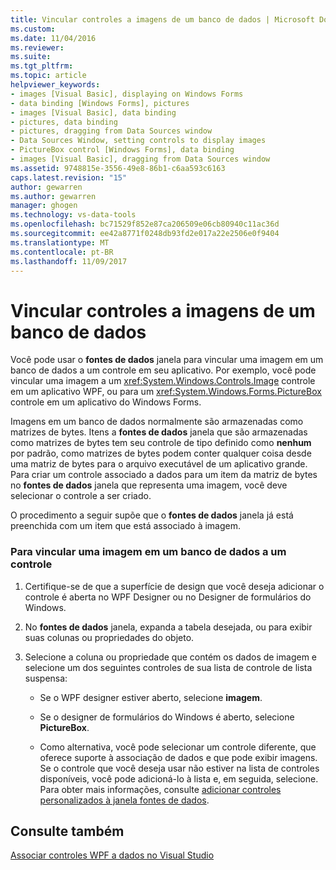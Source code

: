 ```yaml
---
title: Vincular controles a imagens de um banco de dados | Microsoft Docs
ms.custom: 
ms.date: 11/04/2016
ms.reviewer: 
ms.suite: 
ms.tgt_pltfrm: 
ms.topic: article
helpviewer_keywords:
- images [Visual Basic], displaying on Windows Forms
- data binding [Windows Forms], pictures
- images [Visual Basic], data binding
- pictures, data binding
- pictures, dragging from Data Sources window
- Data Sources Window, setting controls to display images
- PictureBox control [Windows Forms], data binding
- images [Visual Basic], dragging from Data Sources window
ms.assetid: 9748815e-3556-49e8-86b1-c6aa593c6163
caps.latest.revision: "15"
author: gewarren
ms.author: gewarren
manager: ghogen
ms.technology: vs-data-tools
ms.openlocfilehash: bc71529f852e87ca206509e06cb80940c11ac36d
ms.sourcegitcommit: ee42a8771f0248db93fd2e017a22e2506e0f9404
ms.translationtype: MT
ms.contentlocale: pt-BR
ms.lasthandoff: 11/09/2017
---
```

# <a name="bind-controls-to-pictures-from-a-database"></a>Vincular controles a imagens de um banco de dados
Você pode usar o **fontes de dados** janela para vincular uma imagem em um banco de dados a um controle em seu aplicativo. Por exemplo, você pode vincular uma imagem a um <xref:System.Windows.Controls.Image> controle em um aplicativo WPF, ou para um <xref:System.Windows.Forms.PictureBox> controle em um aplicativo do Windows Forms.  
  
Imagens em um banco de dados normalmente são armazenadas como matrizes de bytes. Itens a **fontes de dados** janela que são armazenadas como matrizes de bytes tem seu controle de tipo definido como **nenhum** por padrão, como matrizes de bytes podem conter qualquer coisa desde uma matriz de bytes para o arquivo executável de um aplicativo grande. Para criar um controle associado a dados para um item da matriz de bytes no **fontes de dados** janela que representa uma imagem, você deve selecionar o controle a ser criado.  
  
O procedimento a seguir supõe que o **fontes de dados** janela já está preenchida com um item que está associado à imagem. 
  
### <a name="to-bind-a-picture-in-a-database-to-a-control"></a>Para vincular uma imagem em um banco de dados a um controle  
  
1.  Certifique-se de que a superfície de design que você deseja adicionar o controle é aberta no WPF Designer ou no Designer de formulários do Windows.  
  
2.  No **fontes de dados** janela, expanda a tabela desejada, ou para exibir suas colunas ou propriedades do objeto.  
  
3.  Selecione a coluna ou propriedade que contém os dados de imagem e selecione um dos seguintes controles de sua lista de controle de lista suspensa:  
  
    -   Se o WPF designer estiver aberto, selecione **imagem**.  
  
    -   Se o designer de formulários do Windows é aberto, selecione **PictureBox**.  
  
    -   Como alternativa, você pode selecionar um controle diferente, que oferece suporte à associação de dados e que pode exibir imagens. Se o controle que você deseja usar não estiver na lista de controles disponíveis, você pode adicioná-lo à lista e, em seguida, selecione. Para obter mais informações, consulte [adicionar controles personalizados à janela fontes de dados](../data-tools/add-custom-controls-to-the-data-sources-window.md).  
  
## <a name="see-also"></a>Consulte também
[Associar controles WPF a dados no Visual Studio](../data-tools/bind-wpf-controls-to-data-in-visual-studio.md)